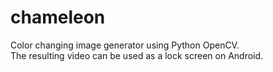 # chameleon
Color changing image generator using Python OpenCV.\
The resulting video can be used as a lock screen on Android.
